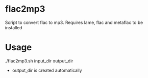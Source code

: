 # flac2mp3
Script to convert flac to mp3.
Requires lame, flac and metaflac to be installed

# Usage
./flac2mp3.sh input_dir output_dir

* output_dir is created automatically
